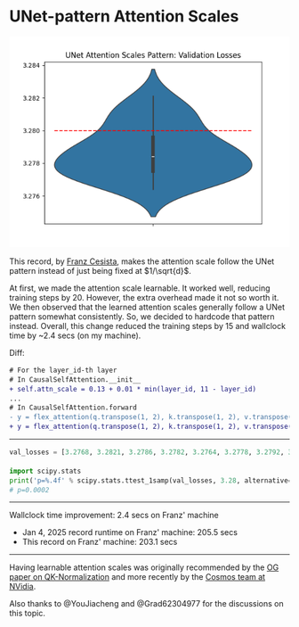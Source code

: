 # UNet-pattern Attention Scales

![](unet_attention_scale_pattern_val_losses.png)

This record, by [Franz Cesista](@leloykun), makes the attention scale follow the UNet pattern instead of just being fixed at $1/\sqrt{d}$.

At first, we made the attention scale learnable. It worked well, reducing training steps by 20. However, the extra overhead made it not so worth it. We then observed that the learned attention scales generally follow a UNet pattern somewhat consistently. So, we decided to hardcode that pattern instead. Overall, this change reduced the training steps by 15 and wallclock time by ~2.4 secs (on my machine).

Diff:

```diff
# For the layer_id-th layer
# In CausalSelfAttention.__init__
+ self.attn_scale = 0.13 + 0.01 * min(layer_id, 11 - layer_id)
...
# In CausalSelfAttention.forward
- y = flex_attention(q.transpose(1, 2), k.transpose(1, 2), v.transpose(1, 2), block_mask=block_mask)
+ y = flex_attention(q.transpose(1, 2), k.transpose(1, 2), v.transpose(1, 2), block_mask=block_mask, scale=self.attn_scale)
```

---

```python
val_losses = [3.2768, 3.2821, 3.2786, 3.2782, 3.2764, 3.2778, 3.2792, 3.2808, 3.2789, 3.2775, 3.2816, 3.2768, 3.2805, 3.2781, 3.2797, 3.2777, 3.2792, 3.2791, 3.2812, 3.2775, 3.2806, 3.2776, 3.2771, 3.279, 3.277, 3.2781]

import scipy.stats
print('p=%.4f' % scipy.stats.ttest_1samp(val_losses, 3.28, alternative='less').pvalue)
# p=0.0002
```

---

Wallclock time improvement: 2.4 secs on Franz' machine

- Jan 4, 2025 record runtime on Franz' machine: 205.5 secs
- This record on Franz' machine: 203.1 secs

---

Having learnable attention scales was originally recommended by the [OG paper on QK-Normalization](https://arxiv.org/abs/2010.04245) and more recently by the [Cosmos team at NVidia](https://arxiv.org/abs/2501.03575v1).

Also thanks to @YouJiacheng and @Grad62304977 for the discussions on this topic.
